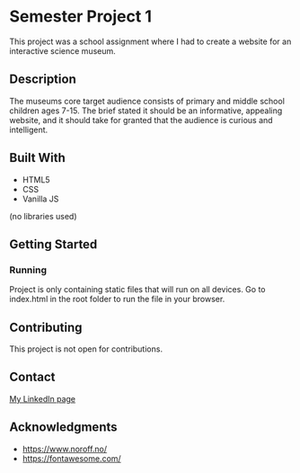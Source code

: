 # Semester Project 1

This project was a school assignment where I had to create a website for an interactive science museum.

## Description

The museums core target audience consists of primary and middle school children ages 7-15. The brief stated it should be an informative, appealing website, and it should take for granted that the audience is curious and intelligent.

## Built With

- HTML5
- CSS
- Vanilla JS

(no libraries used)

## Getting Started

### Running

Project is only containing static files that will run on all devices. Go to index.html in the root folder to run the file in your browser.

## Contributing

This project is not open for contributions.

## Contact

[My LinkedIn page](www.linkedin.com/in/sarah-anja-heuer-7a8a381b4)

## Acknowledgments

- https://www.noroff.no/
- https://fontawesome.com/
